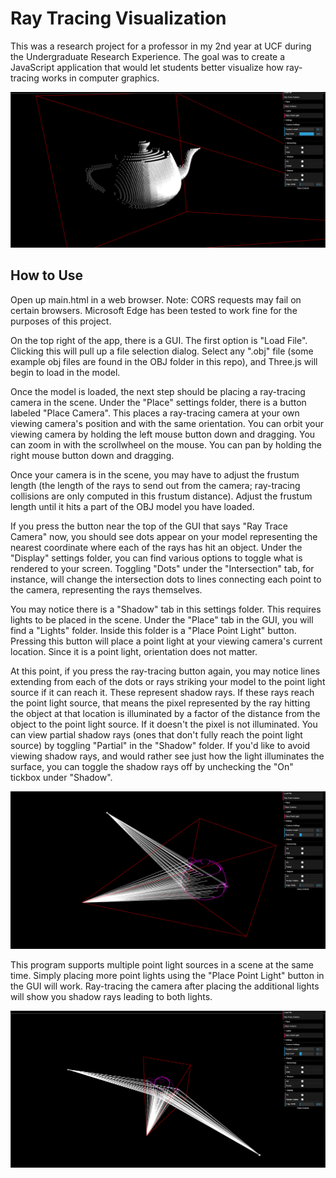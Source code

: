 # Ray Tracing Visualization

<p>This was a research project for a professor in my 2nd year at UCF during the Undergraduate Research Experience. The goal was to create a JavaScript application that would let students better visualize how ray-tracing works in computer graphics.</p>

![Example](https://github.com/jlehett/RayTracingVisualization/blob/master/examples/1.PNG)

## How to Use ##

<p>Open up main.html in a web browser. Note: CORS requests may fail on certain browsers. Microsoft Edge has been tested to work fine for the purposes of this project.</p>
<p>On the top right of the app, there is a GUI. The first option is "Load File". Clicking this will pull up a file selection dialog. Select any ".obj" file (some example obj files are found in the OBJ folder in this repo), and Three.js will begin to load in the model.</p>
<p>Once the model is loaded, the next step should be placing a ray-tracing camera in the scene. Under the "Place" settings folder, there is a button labeled "Place Camera". This places a ray-tracing camera at your own viewing camera's position and with the same orientation. You can orbit your viewing camera by holding the left mouse button down and dragging. You can zoom in with the scrollwheel on the mouse. You can pan by holding the right mouse button down and dragging.</p>
<p>Once your camera is in the scene, you may have to adjust the frustum length (the length of the rays to send out from the camera; ray-tracing collisions are only computed in this frustum distance). Adjust the frustum length until it hits a part of the OBJ model you have loaded.</p>
<p>If you press the button near the top of the GUI that says "Ray Trace Camera" now, you should see dots appear on your model representing the nearest coordinate where each of the rays has hit an object. Under the "Display" settings folder, you can find various options to toggle what is rendered to your screen. Toggling "Dots" under the "Intersection" tab, for instance, will change the intersection dots to lines connecting each point to the camera, representing the rays themselves.</p>
<p>You may notice there is a "Shadow" tab in this settings folder. This requires lights to be placed in the scene. Under the "Place" tab in the GUI, you will find a "Lights" folder. Inside this folder is a "Place Point Light" button. Pressing this button will place a point light at your viewing camera's current location. Since it is a point light, orientation does not matter.</p>
<p>At this point, if you press the ray-tracing button again, you may notice lines extending from each of the dots or rays striking your model to the point light source if it can reach it. These represent shadow rays. If these rays reach the point light source, that means the pixel represented by the ray hitting the object at that location is illuminated by a factor of the distance from the object to the point light source. If it doesn't the pixel is not illuminated. You can view partial shadow rays (ones that don't fully reach the point light source) by toggling "Partial" in the "Shadow" folder. If you'd like to avoid viewing shadow rays, and would rather see just how the light illuminates the surface, you can toggle the shadow rays off by unchecking the "On" tickbox under "Shadow".</p>

![Shadow Ray 1 Point Light Source](https://github.com/jlehett/RayTracingVisualization/blob/master/examples/2.PNG)

<p>This program supports multiple point light sources in a scene at the same time. Simply placing more point lights using the "Place Point Light" button in the GUI will work. Ray-tracing the camera after placing the additional lights will show you shadow rays leading to both lights.</p>

![Shadow Ray 2 Point Light Sources](https://github.com/jlehett/RayTracingVisualization/blob/master/examples/3.PNG)
